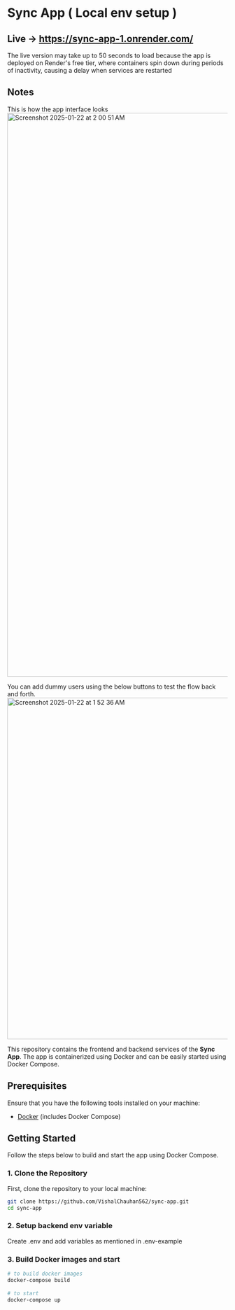 # Sync App ( Local env setup )  

## Live -> https://sync-app-1.onrender.com/

The live version may take up to 50 seconds to load because the app is deployed on Render's free tier, where containers spin down during periods of inactivity, causing a delay when services are restarted

## Notes

This is how the app interface looks
<img width="1289" alt="Screenshot 2025-01-22 at 2 00 51 AM" src="https://github.com/user-attachments/assets/89e10dc7-17c8-4aaf-a53d-4826bdd768a2" />

You can add dummy users using the below buttons to test the flow back and forth.
<img width="781" alt="Screenshot 2025-01-22 at 1 52 36 AM" src="https://github.com/user-attachments/assets/dfce3b42-f737-440d-8a3b-962ff125bc41" />

This repository contains the frontend and backend services of the **Sync App**. The app is containerized using Docker and can be easily started using Docker Compose.

## Prerequisites

Ensure that you have the following tools installed on your machine:
- [Docker](https://www.docker.com/get-started) (includes Docker Compose)

## Getting Started

Follow the steps below to build and start the app using Docker Compose.

### 1. Clone the Repository

First, clone the repository to your local machine:

```bash
git clone https://github.com/VishalChauhan562/sync-app.git
cd sync-app
```

### 2. Setup backend env variable

Create .env and add variables as mentioned in .env-example

### 3. Build Docker images and start

```bash
# to build docker images
docker-compose build
 
# to start 
docker-compose up
```
